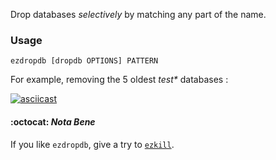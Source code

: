 Drop databases *selectively* by matching any part of the name.

### Usage

    ezdropdb [dropdb OPTIONS] PATTERN
    
For example, removing the 5 oldest *test\** databases :

[![asciicast](https://asciinema.org/a/119691.png)](https://asciinema.org/a/119691)

#### :octocat: *Nota Bene*

If you like `ezdropdb`, give a try to [`ezkill`](https://github.com/Kraymer/ezkill).
